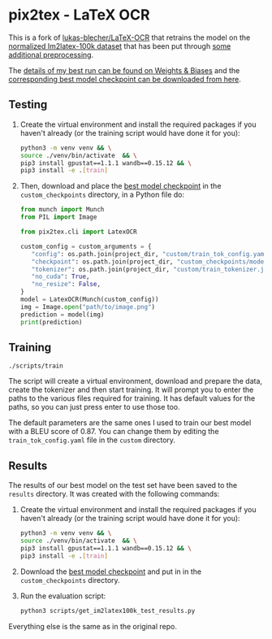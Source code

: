# pix2tex - LaTeX OCR

This is a fork of [lukas-blecher/LaTeX-OCR](https://github.com/lukas-blecher/LaTeX-OCR) that retrains the model on the [normalized Im2latex-100k dataset](https://im2markup.yuntiandeng.com/data/) that has been put through [some additional preprocessing](https://github.com/Adi-UA/LaTeX-OCR/blob/main/scripts/download_and_extract_data.py#L64-L90).

The [details of my best run can be found on Weights & Biases](https://wandb.ai/adioss/LaTeX-OCR/runs/gzcrm3f6) and the [corresponding best model checkpoint can be downloaded from here](https://drive.google.com/drive/folders/1_i6vDSnAJT0d_j0uILBNlQgZPCrcUBze?usp=sharing).

## Testing

1. Create the virtual environment and install the required packages if you haven't already (or the training script would have done it for you):

   ```bash
   python3 -m venv venv && \
   source ./venv/bin/activate  && \
   pip3 install gpustat==1.1.1 wandb==0.15.12 && \
   pip3 install -e .[train]
   ```

2. Then, download and place the [best model checkpoint](https://drive.google.com/drive/folders/1_i6vDSnAJT0d_j0uILBNlQgZPCrcUBze?usp=sharing) in the `custom_checkpoints` directory, in a Python file do:

   ```python
   from munch import Munch
   from PIL import Image

   from pix2tex.cli import LatexOCR

   custom_config = custom_arguments = {
      "config": os.path.join(project_dir, "custom/train_tok_config.yaml"),
      "checkpoint": os.path.join(project_dir, "custom_checkpoints/model.pth"),
      "tokenizer": os.path.join(project_dir, "custom/train_tokenizer.json"),
      "no_cuda": True,
      "no_resize": False,
   }
   model = LatexOCR(Munch(custom_config))
   img = Image.open("path/to/image.png")
   prediction = model(img)
   print(prediction)
   ```

## Training

```
./scripts/train
```

The script will create a virtual environment, download and prepare the data, create the tokenizer and then start training. It will prompt you to enter the paths to the various files required for training. It has default values for the paths, so you can just press enter to use those too.

The default parameters are the same ones I used to train our best model with a BLEU score of 0.87. You can change them by editing the `train_tok_config.yaml` file in the `custom` directory.

## Results

The results of our best model on the test set have been saved to the `results` directory. It was created with the following commands:

1. Create the virtual environment and install the required packages if you haven't already (or the training script would have done it for you):

   ```bash
   python3 -m venv venv && \
   source ./venv/bin/activate  && \
   pip3 install gpustat==1.1.1 wandb==0.15.12 && \
   pip3 install -e .[train]
   ```

2. Download the [best model checkpoint](https://drive.google.com/drive/folders/1_i6vDSnAJT0d_j0uILBNlQgZPCrcUBze?usp=sharing) and put in in the `custom_checkpoints` directory.
3. Run the evaluation script:
   ```bash
   python3 scripts/get_im2latex100k_test_results.py
   ```

Everything else is the same as in the original repo.
